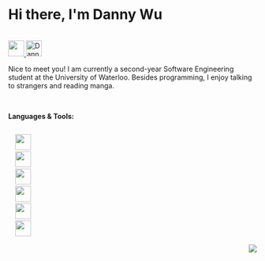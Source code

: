 # Hi there, I'm Danny Wu 

<br />

<a href="mailto: d246wu@gmail.com">
  <img height="32" src="https://img.icons8.com/wired/128/000000/email.png"/>
</a>
<a href="https://www.linkedin.com/in/wuda/">
  <img height="32" alt="Danny Wu's LinkedIn" src="https://img.icons8.com/wired/128/000000/linkedin.png" />
</a>

<br />

Nice to meet you! I am currently a second-year Software Engineering student at the University of Waterloo. 
Besides programming, I enjoy talking to strangers and reading manga.

<br />

**Languages & Tools:**

<code>
  <img height="32" src="https://img.icons8.com/wired/128/000000/java-coffee-cup-logo.png"/>
  <img height="32" src="https://img.icons8.com/wired/128/000000/c-programming.png"/>
  <img height="32" src="https://img.icons8.com/wired/128/000000/python.png"/>
  <img height="32" src="https://img.icons8.com/wired/128/000000/javascript.png"/>
  <img height="32" src="https://img.icons8.com/wired/128/000000/react.png"/>
  <img height="32" src="https://cdn.iconscout.com/icon/free/png-512/vim-1-458211.png"/>
</code>

<p align="end">
  <img src="https://visitor-badge.glitch.me/badge?page_id=dannywuwu.dannywuwu"/>
</p>
